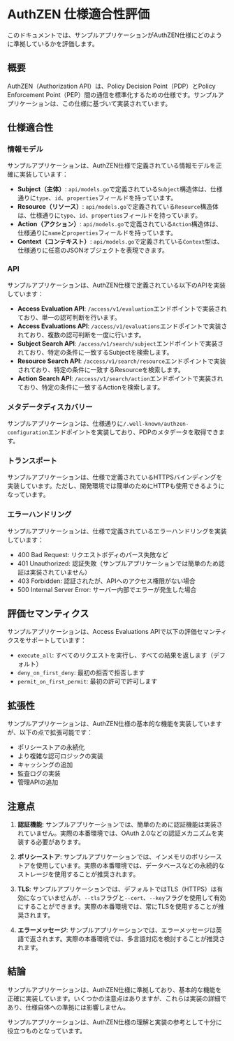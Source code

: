 # AuthZEN 仕様適合性評価

このドキュメントでは、サンプルアプリケーションがAuthZEN仕様にどのように準拠しているかを評価します。

## 概要

AuthZEN（Authorization API）は、Policy Decision Point（PDP）とPolicy Enforcement Point（PEP）間の通信を標準化するための仕様です。サンプルアプリケーションは、この仕様に基づいて実装されています。

## 仕様適合性

### 情報モデル

サンプルアプリケーションは、AuthZEN仕様で定義されている情報モデルを正確に実装しています：

- **Subject（主体）**: `api/models.go`で定義されている`Subject`構造体は、仕様通りに`type`、`id`、`properties`フィールドを持っています。
- **Resource（リソース）**: `api/models.go`で定義されている`Resource`構造体は、仕様通りに`type`、`id`、`properties`フィールドを持っています。
- **Action（アクション）**: `api/models.go`で定義されている`Action`構造体は、仕様通りに`name`と`properties`フィールドを持っています。
- **Context（コンテキスト）**: `api/models.go`で定義されている`Context`型は、仕様通りに任意のJSONオブジェクトを表現できます。

### API

サンプルアプリケーションは、AuthZEN仕様で定義されている以下のAPIを実装しています：

- **Access Evaluation API**: `/access/v1/evaluation`エンドポイントで実装されており、単一の認可判断を行います。
- **Access Evaluations API**: `/access/v1/evaluations`エンドポイントで実装されており、複数の認可判断を一度に行います。
- **Subject Search API**: `/access/v1/search/subject`エンドポイントで実装されており、特定の条件に一致するSubjectを検索します。
- **Resource Search API**: `/access/v1/search/resource`エンドポイントで実装されており、特定の条件に一致するResourceを検索します。
- **Action Search API**: `/access/v1/search/action`エンドポイントで実装されており、特定の条件に一致するActionを検索します。

### メタデータディスカバリー

サンプルアプリケーションは、仕様通りに`/.well-known/authzen-configuration`エンドポイントを実装しており、PDPのメタデータを取得できます。

### トランスポート

サンプルアプリケーションは、仕様で定義されているHTTPSバインディングを実装しています。ただし、開発環境では簡単のためにHTTPも使用できるようになっています。

### エラーハンドリング

サンプルアプリケーションは、仕様で定義されているエラーハンドリングを実装しています：

- 400 Bad Request: リクエストボディのパース失敗など
- 401 Unauthorized: 認証失敗（サンプルアプリケーションでは簡単のため認証は実装されていません）
- 403 Forbidden: 認証されたが、APIへのアクセス権限がない場合
- 500 Internal Server Error: サーバー内部でエラーが発生した場合

## 評価セマンティクス

サンプルアプリケーションは、Access Evaluations APIで以下の評価セマンティクスをサポートしています：

- `execute_all`: すべてのリクエストを実行し、すべての結果を返します（デフォルト）
- `deny_on_first_deny`: 最初の拒否で拒否します
- `permit_on_first_permit`: 最初の許可で許可します

## 拡張性

サンプルアプリケーションは、AuthZEN仕様の基本的な機能を実装していますが、以下の点で拡張可能です：

- ポリシーストアの永続化
- より複雑な認可ロジックの実装
- キャッシングの追加
- 監査ログの実装
- 管理APIの追加

## 注意点

1. **認証機能**: サンプルアプリケーションでは、簡単のために認証機能は実装されていません。実際の本番環境では、OAuth 2.0などの認証メカニズムを実装する必要があります。

2. **ポリシーストア**: サンプルアプリケーションでは、インメモリのポリシーストアを使用しています。実際の本番環境では、データベースなどの永続的なストレージを使用することが推奨されます。

3. **TLS**: サンプルアプリケーションでは、デフォルトではTLS（HTTPS）は有効になっていませんが、`--tls`フラグと`--cert`、`--key`フラグを使用して有効にすることができます。実際の本番環境では、常にTLSを使用することが推奨されます。

4. **エラーメッセージ**: サンプルアプリケーションでは、エラーメッセージは英語で返されます。実際の本番環境では、多言語対応を検討することが推奨されます。

## 結論

サンプルアプリケーションは、AuthZEN仕様に準拠しており、基本的な機能を正確に実装しています。いくつかの注意点はありますが、これらは実装の詳細であり、仕様自体への準拠には影響しません。

サンプルアプリケーションは、AuthZEN仕様の理解と実装の参考として十分に役立つものとなっています。
